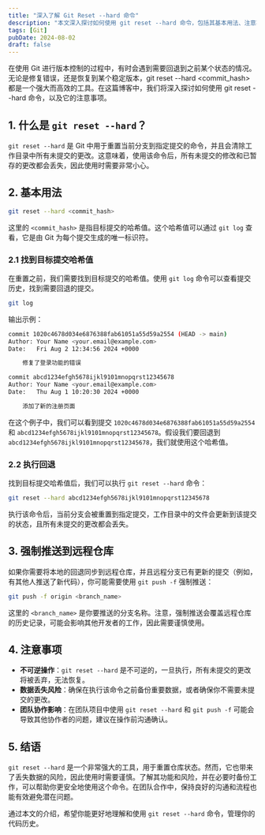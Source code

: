 ```yaml
---
title: "深入了解 Git Reset --hard 命令"
description: "本文深入探讨如何使用 git reset --hard 命令，包括其基本用法、注意事项以及如何强制推送到远程仓库。了解其功能和风险，帮助你更安全地管理代码历史。"
tags: [Git]
pubDate: 2024-08-02
draft: false
---
```


在使用 Git 进行版本控制的过程中，有时会遇到需要回退到之前某个状态的情况。无论是修复错误，还是恢复到某个稳定版本，git reset --hard <commit_hash> 都是一个强大而高效的工具。在这篇博客中，我们将深入探讨如何使用 git reset --hard 命令，以及它的注意事项。

## 1. 什么是 `git reset --hard`？

`git reset --hard` 是 Git 中用于重置当前分支到指定提交的命令，并且会清除工作目录中所有未提交的更改。这意味着，使用该命令后，所有未提交的修改和已暂存的更改都会丢失，因此使用时需要非常小心。

## 2. 基本用法

```bash
git reset --hard <commit_hash>
```

这里的 `<commit_hash>` 是指目标提交的哈希值。这个哈希值可以通过 `git log` 查看，它是由 Git 为每个提交生成的唯一标识符。

### 2.1 找到目标提交哈希值

在重置之前，我们需要找到目标提交的哈希值。使用 `git log` 命令可以查看提交历史，找到需要回退的提交。

```bash
git log
```

输出示例：

```bash
commit 1020c4678d034e6876388fab61051a55d59a2554 (HEAD -> main)
Author: Your Name <your.email@example.com>
Date:   Fri Aug 2 12:34:56 2024 +0000

    修复了登录功能的错误

commit abcd1234efgh5678ijkl9101mnopqrst12345678
Author: Your Name <your.email@example.com>
Date:   Thu Aug 1 10:20:30 2024 +0000

    添加了新的注册页面
```

在这个例子中，我们可以看到提交 `1020c4678d034e6876388fab61051a55d59a2554` 和 `abcd1234efgh5678ijkl9101mnopqrst12345678`。假设我们要回退到 `abcd1234efgh5678ijkl9101mnopqrst12345678`，我们就使用这个哈希值。

### 2.2 执行回退

找到目标提交哈希值后，我们可以执行 `git reset --hard` 命令：

```bash
git reset --hard abcd1234efgh5678ijkl9101mnopqrst12345678
```

执行该命令后，当前分支会被重置到指定提交，工作目录中的文件会更新到该提交的状态，且所有未提交的更改都会丢失。

## 3. 强制推送到远程仓库

如果你需要将本地的回退同步到远程仓库，并且远程分支已有更新的提交（例如，有其他人推送了新代码），你可能需要使用 `git push -f` 强制推送：

```bash
git push -f origin <branch_name>
```

这里的 `<branch_name>` 是你要推送的分支名称。注意，强制推送会覆盖远程仓库的历史记录，可能会影响其他开发者的工作，因此需要谨慎使用。

## 4. 注意事项

- **不可逆操作**：`git reset --hard` 是不可逆的，一旦执行，所有未提交的更改将被丢弃，无法恢复。
- **数据丢失风险**：确保在执行该命令之前备份重要数据，或者确保你不需要未提交的更改。
- **团队协作影响**：在团队项目中使用 `git reset --hard` 和 `git push -f` 可能会导致其他协作者的问题，建议在操作前沟通确认。

## 5. 结语

`git reset --hard` 是一个非常强大的工具，用于重置仓库状态。然而，它也带来了丢失数据的风险，因此使用时需要谨慎。了解其功能和风险，并在必要时备份工作，可以帮助你更安全地使用这个命令。在团队合作中，保持良好的沟通和流程也能有效避免潜在问题。

通过本文的介绍，希望你能更好地理解和使用 `git reset --hard` 命令，管理你的代码历史。
